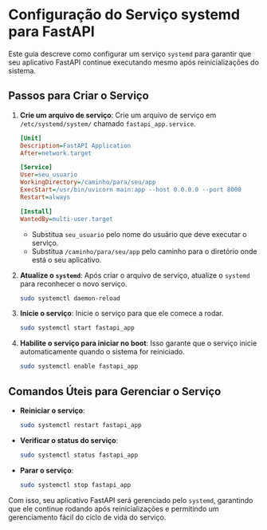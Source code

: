 # Configuração do Serviço systemd para FastAPI

Este guia descreve como configurar um serviço `systemd` para garantir que seu aplicativo FastAPI continue executando mesmo após reinicializações do sistema.

## Passos para Criar o Serviço

1. **Crie um arquivo de serviço**: Crie um arquivo de serviço em `/etc/systemd/system/` chamado `fastapi_app.service`.

    ```ini
    [Unit]
    Description=FastAPI Application
    After=network.target

    [Service]
    User=seu_usuario
    WorkingDirectory=/caminho/para/seu/app
    ExecStart=/usr/bin/uvicorn main:app --host 0.0.0.0 --port 8000
    Restart=always

    [Install]
    WantedBy=multi-user.target
    ```

    - Substitua `seu_usuario` pelo nome do usuário que deve executar o serviço.
    - Substitua `/caminho/para/seu/app` pelo caminho para o diretório onde está o seu aplicativo.

2. **Atualize o `systemd`**: Após criar o arquivo de serviço, atualize o `systemd` para reconhecer o novo serviço.

    ```bash
    sudo systemctl daemon-reload
    ```

3. **Inicie o serviço**: Inicie o serviço para que ele comece a rodar.

    ```bash
    sudo systemctl start fastapi_app
    ```

4. **Habilite o serviço para iniciar no boot**: Isso garante que o serviço inicie automaticamente quando o sistema for reiniciado.

    ```bash
    sudo systemctl enable fastapi_app
    ```

## Comandos Úteis para Gerenciar o Serviço

- **Reiniciar o serviço**:

    ```bash
    sudo systemctl restart fastapi_app
    ```

- **Verificar o status do serviço**:

    ```bash
    sudo systemctl status fastapi_app
    ```

- **Parar o serviço**:

    ```bash
    sudo systemctl stop fastapi_app
    ```

Com isso, seu aplicativo FastAPI será gerenciado pelo `systemd`, garantindo que ele continue rodando após reinicializações e permitindo um gerenciamento fácil do ciclo de vida do serviço.